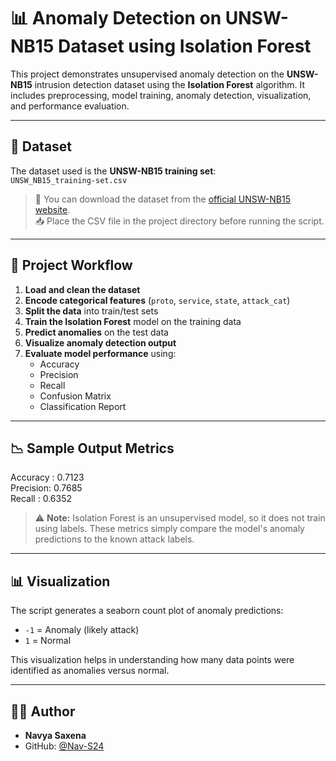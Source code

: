 # 📊 Anomaly Detection on UNSW-NB15 Dataset using Isolation Forest

This project demonstrates unsupervised anomaly detection on the **UNSW-NB15** intrusion detection dataset using the **Isolation Forest** algorithm. It includes preprocessing, model training, anomaly detection, visualization, and performance evaluation.

---

## 📁 Dataset

The dataset used is the **UNSW-NB15 training set**:  
`UNSW_NB15_training-set.csv`

> 🔗 You can download the dataset from the [official UNSW-NB15 website](https://www.unsw.adfa.edu.au/unsw-canberra-cyber/cybersecurity/ADFA-NB15-Datasets/).  
> 📥 Place the CSV file in the project directory before running the script.

---


## 🧠 Project Workflow

1. **Load and clean the dataset**
2. **Encode categorical features** (`proto`, `service`, `state`, `attack_cat`)
3. **Split the data** into train/test sets
4. **Train the Isolation Forest** model on the training data
5. **Predict anomalies** on the test data
6. **Visualize anomaly detection output**
7. **Evaluate model performance** using:
   - Accuracy
   - Precision
   - Recall
   - Confusion Matrix
   - Classification Report

---

## 📉 Sample Output Metrics 
Accuracy : 0.7123  
Precision: 0.7685  
Recall : 0.6352 


> ⚠️ **Note:** Isolation Forest is an unsupervised model, so it does not train using labels. These metrics simply compare the model's anomaly predictions to the known attack labels.

---

## 📊 Visualization

The script generates a seaborn count plot of anomaly predictions:

- `-1` = Anomaly (likely attack)  
- `1` = Normal

This visualization helps in understanding how many data points were identified as anomalies versus normal.

---

## 👨‍💻 Author

- **Navya Saxena**
- GitHub: [@Nav-S24](https://github.com/Nav-S24)
